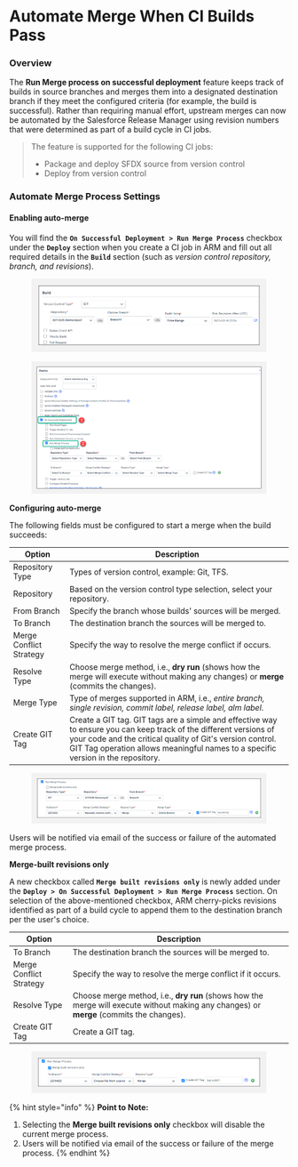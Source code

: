 # Automate Merge When CI Builds Pass

### Overview

The **Run Merge process on successful deployment** feature keeps track of builds in source branches and merges them into a designated destination branch if they meet the configured criteria (for example, the build is successful). Rather than requiring manual effort, upstream merges can now be automated by the Salesforce Release Manager using revision numbers that were determined as part of a build cycle in CI jobs.

> The feature is supported for the following CI jobs:
>
> * Package and deploy SFDX source from version control
> * Deploy from version control

### Automate Merge Process Settings

#### Enabling auto-merge

You will find the **`On Successful Deployment > Run Merge Process`** checkbox under the **`Deploy`** section when you create a CI job in ARM and fill out all required details in the **`Build`** section (such as _version control repository, branch, and revisions_).

<figure><img src="../../../../.gitbook/assets/image (9) (1) (1) (1) (1) (1) (1) (1) (1) (1) (1) (1).png" alt=""><figcaption></figcaption></figure>

<figure><img src="../../../../.gitbook/assets/image (10) (1) (1) (1) (1) (1) (1) (1) (1) (1) (1).png" alt=""><figcaption></figcaption></figure>

**Configuring auto-merge**

The following fields must be configured to start a merge when the build succeeds:

| Option                  | Description                                                                                                                                                                                                                                                         |
| ----------------------- | ------------------------------------------------------------------------------------------------------------------------------------------------------------------------------------------------------------------------------------------------------------------- |
| Repository Type         | Types of version control, example: Git, TFS.                                                                                                                                                                                                                        |
| Repository              | Based on the version control type selection, select your repository.                                                                                                                                                                                                |
| From Branch             | Specify the branch whose builds' sources will be merged.                                                                                                                                                                                                            |
| To Branch               | The destination branch the sources will be merged to.                                                                                                                                                                                                               |
| Merge Conflict Strategy | Specify the way to resolve the merge conflict if occurs.                                                                                                                                                                                                            |
| Resolve Type            | Choose merge method, i.e., **dry run** (shows how the merge will execute without making any changes) or **merge** (commits the changes).                                                                                                                            |
| Merge Type              | Type of merges supported in ARM, i.e., _entire branch, single revision, commit label, release label, alm label_.                                                                                                                                                    |
| Create GIT Tag          | Create a GIT tag. GIT tags are a simple and effective way to ensure you can keep track of the different versions of your code and the critical quality of Git's version control. GIT Tag operation allows meaningful names to a specific version in the repository. |

<figure><img src="../../../../.gitbook/assets/image (11) (1) (1) (1) (1) (1) (1) (1) (1).png" alt=""><figcaption></figcaption></figure>

Users will be notified via email of the success or failure of the automated merge process.

**Merge-built revisions only**

A new checkbox called **`Merge built revisions only`** is newly added under the **`Deploy > On Successful Deployment > Run Merge Process`** section. On selection of the above-mentioned checkbox, ARM cherry-picks revisions identified as part of a build cycle to append them to the destination branch per the user's choice.

| Option                  | Description                                                                                                                              |
| ----------------------- | ---------------------------------------------------------------------------------------------------------------------------------------- |
| To Branch               | The destination branch the sources will be merged to.                                                                                    |
| Merge Conflict Strategy | Specify the way to resolve the merge conflict if it occurs.                                                                              |
| Resolve Type            | Choose merge method, i.e., **dry run** (shows how the merge will execute without making any changes) or **merge** (commits the changes). |
| Create GIT Tag          | Create a GIT tag.                                                                                                                        |

<figure><img src="../../../../.gitbook/assets/image (12) (1) (1) (1) (1) (1) (1) (1) (1).png" alt=""><figcaption></figcaption></figure>

{% hint style="info" %}
**Point to Note:**

1. Selecting the **Merge built revisions only** checkbox will disable the current merge process.
2. Users will be notified via email of the success or failure of the merge process.
{% endhint %}

